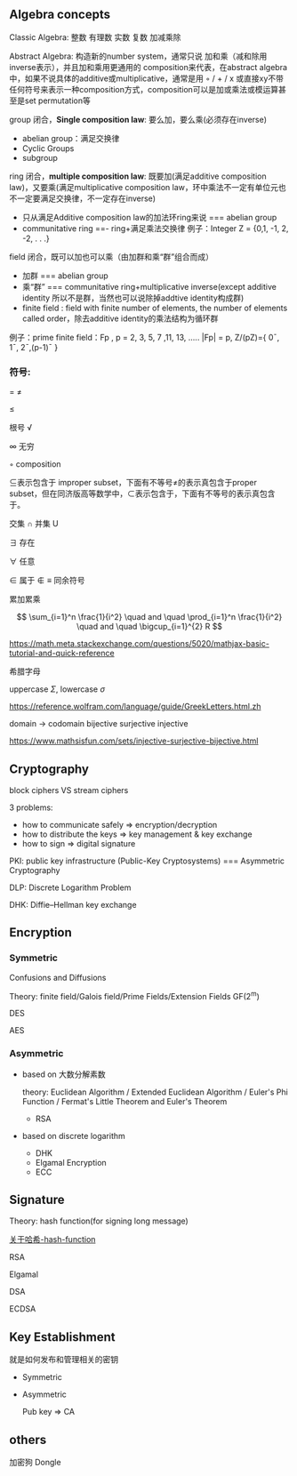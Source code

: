 

## Algebra concepts

Classic Algebra: 整数 有理数 实数 复数 加减乘除

Abstract Algebra: 构造新的number system，通常只说 加和乘（减和除用inverse表示），并且加和乘用更通用的 composition来代表，在abstract algebra中，如果不说具体的additive或multiplicative，通常是用 ◦ / + / x 或直接xy不带任何符号来表示一种composition方式，composition可以是加或乘法或模运算甚至是set permutation等

group 闭合，**Single composition law**: 要么加，要么乘(必须存在inverse)

+ abelian group：满足交换律
+ Cyclic Groups
+ subgroup

ring  闭合，**multiple composition law**: 既要加(满足additive composition law)，又要乘(满足multiplicative composition law，环中乘法不一定有单位元也不一定要满足交换律，不一定存在inverse)
+ 只从满足Additive composition law的加法环ring来说 === abelian group
+ communitative ring ==- ring+满足乘法交换律	例子：Integer Z = {0,1, -1, 2, -2, . . .}


field 闭合，既可以加也可以乘（由加群和乘“群”组合而成）
+ 加群 === abelian group
+ 乘“群” === communitative ring+multiplicative inverse(except additive identity 所以不是群，当然也可以说除掉addtive identity构成群)
+ finite field : field with finite number of elements, the number of elements called order，除去additive identity的乘法结构为循环群

例子：prime finite field：Fp , p = 2, 3, 5, 7 ,11, 13, ..... |Fp| = p, Z/(pZ)={ 0¯, 1¯, 2¯,(p-1)¯  } 

### 符号:

= ≠

≤ 

根号 √

∞ 无穷

◦ composition

⊆表示包含于 improper subset，下面有不等号≠的表示真包含于proper subset，但在同济版高等数学中，⊂表示包含于，下面有不等号的表示真包含于。

交集 ∩ 并集 U

∃ 存在

∀ 任意		

∈ 属于 ∉ 
≡ 同余符号

累加累乘


$$
\sum_{i=1}^n \frac{1}{i^2} \quad and \quad \prod_{i=1}^n \frac{1}{i^2} \quad and \quad \bigcup_{i=1}^{2} R
$$

https://math.meta.stackexchange.com/questions/5020/mathjax-basic-tutorial-and-quick-reference

希腊字母

uppercase *Σ*, lowercase *σ*

https://reference.wolfram.com/language/guide/GreekLetters.html.zh



domain -> codomain	bijective surjective injective

https://www.mathsisfun.com/sets/injective-surjective-bijective.html


## Cryptography

block ciphers VS stream ciphers

3 problems:

+ how to communicate safely => encryption/decryption
+ how to distribute the keys => key management & key exchange
+ how to sign => digital signature

PKI: public key infrastructure (Public-Key Cryptosystems) === Asymmetric Cryptography

DLP: Discrete Logarithm Problem

DHK: Diffie–Hellman key exchange

## Encryption

### Symmetric

Confusions and Diffusions

Theory:  finite field/Galois field/Prime Fields/Extension Fields GF(2<sup>m</sup>)

DES

AES

### Asymmetric

+ based on 大数分解素数

  theory: Euclidean Algorithm / Extended Euclidean Algorithm / Euler's Phi Function / Fermat's Little Theorem and Euler's Theorem

  + RSA

+ based on discrete logarithm
  + DHK
  + Elgamal Encryption
  + ECC


## Signature

Theory: hash function(for signing long message)

[关于哈希-hash-function](../btc/book-draft/区块链基础-深入浅出比特币05.md#note-关于哈希-hash-function和mac-message-authentication-codes)

RSA 

Elgamal 

DSA

ECDSA



## Key Establishment

就是如何发布和管理相关的密钥

+ Symmetric

+ Asymmetric

  Pub key => CA



## others
加密狗 Dongle